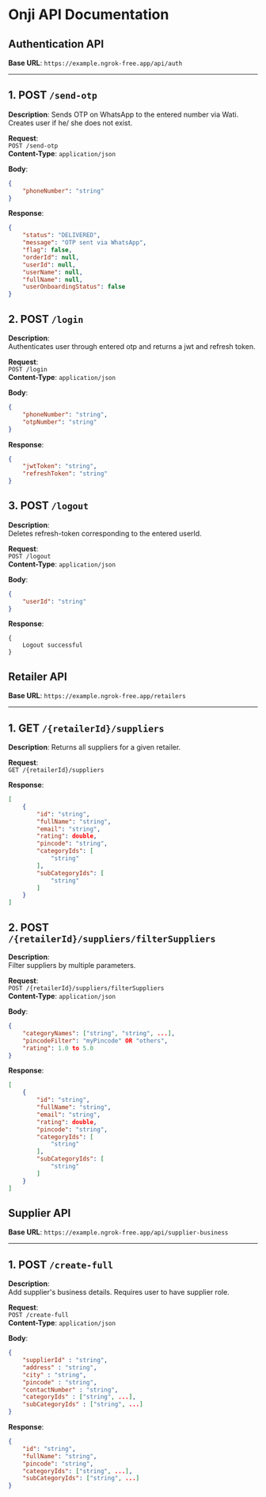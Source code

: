 # Onji API Documentation

## Authentication API

**Base URL**: `https://example.ngrok-free.app/api/auth`

---

## 1. POST `/send-otp`

**Description**: 
Sends OTP on WhatsApp to the entered number via Wati. Creates user if he/ she does not exist.

**Request**:  
`POST /send-otp`  
**Content-Type**: `application/json`

**Body**:
```json
{
    "phoneNumber": "string"
}
```

**Response**:
```json
{
    "status": "DELIVERED",
    "message": "OTP sent via WhatsApp",
    "flag": false,
    "orderId": null,
    "userId": null,
    "userName": null,
    "fullName": null,
    "userOnboardingStatus": false
}
```

## 2. POST `/login`

**Description**:  
Authenticates user through entered otp and returns a jwt and refresh token.

**Request**:  
`POST /login`  
**Content-Type**: `application/json`

**Body**:
```json
{
    "phoneNumber": "string",  
    "otpNumber": "string" 
}
```

**Response**:
```json
{
    "jwtToken": "string",
    "refreshToken": "string"
}
```

## 3. POST `/logout`

**Description**:  
Deletes refresh-token corresponding to the entered userId.

**Request**:  
`POST /logout`  
**Content-Type**: `application/json`

**Body**:
```json
{
    "userId": "string"
}
```

**Response**:
```raw
{
    Logout successful
}
```

## Retailer API

**Base URL**: `https://example.ngrok-free.app/retailers`

---

## 1. GET `/{retailerId}/suppliers`

**Description**: 
Returns all suppliers for a given retailer.

**Request**:  
`GET /{retailerId}/suppliers`  

**Response**:
```json
[
    {
        "id": "string",
        "fullName": "string",
        "email": "string",
        "rating": double,
        "pincode": "string",
        "categoryIds": [
            "string"
        ],
        "subCategoryIds": [
            "string"
        ]
    }
]
```

## 2. POST `/{retailerId}/suppliers/filterSuppliers`

**Description**:  
Filter suppliers by multiple parameters.

**Request**:  
`POST /{retailerId}/suppliers/filterSuppliers`  
**Content-Type**: `application/json`

**Body**:
```json
{
    "categoryNames": ["string", "string", ...],
    "pincodeFilter": "myPincode" OR "others",
    "rating": 1.0 to 5.0
}
```

**Response**:
```json
[
    {
        "id": "string",
        "fullName": "string",
        "email": "string",
        "rating": double,
        "pincode": "string",
        "categoryIds": [
            "string"
        ],
        "subCategoryIds": [
            "string"
        ]
    }
]
```

## Supplier API

**Base URL**: `https://example.ngrok-free.app/api/supplier-business`

---

## 1. POST `/create-full`

**Description**:  
Add supplier's business details. Requires user to have supplier role.

**Request**:  
`POST /create-full`  
**Content-Type**: `application/json`

**Body**:
```json
{
    "supplierId" : "string",
    "address" : "string",
    "city" : "string",
    "pincode" : "string",
    "contactNumber" : "string",
    "categoryIds" : ["string", ...],
    "subCategoryIds" : ["string", ...]
}
```

**Response**:
```json
{
    "id": "string",
    "fullName": "string",
    "pincode": "string",
    "categoryIds": ["string", ...],
    "subCategoryIds": ["string", ...]
}
```
